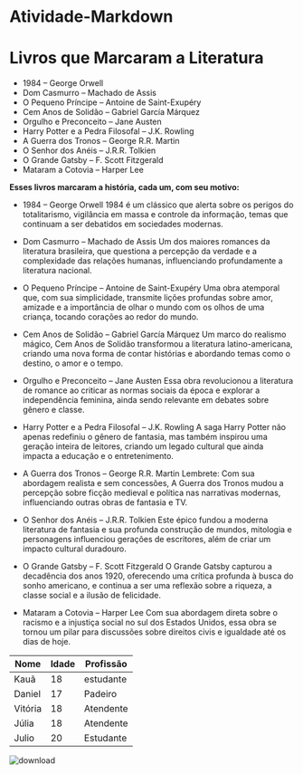 # Atividade-Markdown
# **Livros que Marcaram a Literatura**

* 1984 – George Orwell
* Dom Casmurro – Machado de Assis
* O Pequeno Príncipe – Antoine de Saint-Exupéry
* Cem Anos de Solidão – Gabriel García Márquez
* Orgulho e Preconceito – Jane Austen
* Harry Potter e a Pedra Filosofal – J.K. Rowling
* A Guerra dos Tronos – George R.R. Martin
* O Senhor dos Anéis – J.R.R. Tolkien
* O Grande Gatsby – F. Scott Fitzgerald
* Mataram a Cotovia – Harper Lee

 __Esses livros marcaram a história, cada um, com seu motivo:__

* 1984 – George Orwell
 1984 é um clássico que alerta sobre os perigos do totalitarismo, vigilância em massa e controle da informação, temas que continuam a ser debatidos em sociedades modernas.

* Dom Casmurro – Machado de Assis
  Um dos maiores romances da literatura brasileira, que questiona a percepção da verdade e a complexidade das relações humanas, influenciando profundamente a literatura nacional.

* O Pequeno Príncipe – Antoine de Saint-Exupéry
 Uma obra atemporal que, com sua simplicidade, transmite lições profundas sobre amor, amizade e a importância de olhar o mundo com os olhos de uma criança, tocando corações ao redor do mundo.

* Cem Anos de Solidão – Gabriel García Márquez
 Um marco do realismo mágico, Cem Anos de Solidão transformou a literatura latino-americana, criando uma nova forma de contar histórias e abordando temas como o destino, o amor e o tempo.

* Orgulho e Preconceito – Jane Austen
 Essa obra revolucionou a literatura de romance ao criticar as normas sociais da época e explorar a independência feminina, ainda sendo relevante em debates sobre gênero e classe.

* Harry Potter e a Pedra Filosofal – J.K. Rowling
 A saga Harry Potter não apenas redefiniu o gênero de fantasia, mas também inspirou uma geração inteira de leitores, criando um legado cultural que ainda impacta a educação e o entretenimento.

* A Guerra dos Tronos – George R.R. Martin
Lembrete: Com sua abordagem realista e sem concessões, A Guerra dos Tronos mudou a percepção sobre ficção medieval e política nas narrativas modernas, influenciando outras obras de fantasia e TV.

* O Senhor dos Anéis – J.R.R. Tolkien
 Este épico fundou a moderna literatura de fantasia e sua profunda construção de mundos, mitologia e personagens influenciou gerações de escritores, além de criar um impacto cultural duradouro.

* O Grande Gatsby – F. Scott Fitzgerald
 O Grande Gatsby capturou a decadência dos anos 1920, oferecendo uma crítica profunda à busca do sonho americano, e continua a ser uma reflexão sobre a riqueza, a classe social e a ilusão de felicidade.

* Mataram a Cotovia – Harper Lee
Com sua abordagem direta sobre o racismo e a injustiça social no sul dos Estados Unidos, essa obra se tornou um pilar para discussões sobre direitos civis e igualdade até os dias de hoje.


Nome   | Idade | Profissão
------- | ------ | ------
Kauã | 18 | estudante
Daniel | 17 | Padeiro
Vitória | 18 | Atendente
Júlia | 18 | Atendente
Julio | 20 | Estudante


















![download](https://github.com/user-attachments/assets/6a4fcea2-14fa-4826-ae3c-499209b803f5)
